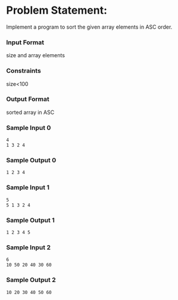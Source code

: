 # Problem Statement:

Implement a program to sort the given array elements in ASC order.

### Input Format

size and array elements

### Constraints

size<100

### Output Format

sorted array in ASC

### Sample Input 0
```
4
1 3 2 4
```
### Sample Output 0
```
1 2 3 4
```
### Sample Input 1
```
5
5 1 3 2 4
```
### Sample Output 1
```
1 2 3 4 5
```
### Sample Input 2
```
6
10 50 20 40 30 60
```
### Sample Output 2
```
10 20 30 40 50 60
```
